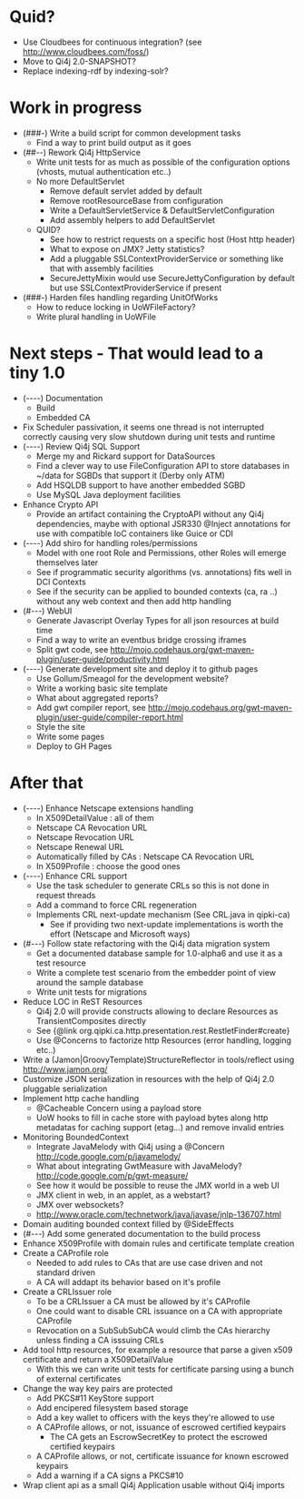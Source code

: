 
# Quid?

* Use Cloudbees for continuous integration? (see http://www.cloudbees.com/foss/)
* Move to Qi4j 2.0-SNAPSHOT?
* Replace indexing-rdf by indexing-solr?


# Work in progress

* (###-) Write a build script for common development tasks
  * Find a way to print build output as it goes
* (##--) Rework Qi4j HttpService
  * Write unit tests for as much as possible of the configuration options (vhosts, mutual authentication etc..)
  * No more DefaultServlet
    * Remove default servlet added by default
    * Remove rootResourceBase from configuration
    * Write a DefaultServletService & DefaultServletConfiguration
    * Add assembly helpers to add DefaultServlet
  * QUID?
    * See how to restrict requests on a specific host (Host http header)
    * What to expose on JMX? Jetty statistics?
    * Add a pluggable SSLContextProviderService or something like that with assembly facilities
    * SecureJettyMixin would use SecureJettyConfiguration by default but use SSLContextProviderService if present
* (###-) Harden files handling regarding UnitOfWorks
  * How to reduce locking in UoWFileFactory?
  * Write plural handling in UoWFile


# Next steps - That would lead to a tiny 1.0

* (----) Documentation
  * Build
  * Embedded CA
* Fix Scheduler passivation, it seems one thread is not interrupted correctly causing very slow shutdown during unit tests and runtime
* (----) Review Qi4j SQL Support
  * Merge my and Rickard support for DataSources
  * Find a clever way to use FileConfiguration API to store databases in ~/data for SGBDs that support it (Derby only ATM)
  * Add HSQLDB support to have another embedded SGBD
  * Use MySQL Java deployment facilities
* Enhance Crypto API
  * Provide an artifact containing the CryptoAPI without any Qi4j dependencies, maybe with optional JSR330 @Inject annotations for use with compatible IoC containers like Guice or CDI
* (----) Add shiro for handling roles/permissions
  * Model with one root Role and Permissions, other Roles will emerge themselves later
  * See if programmatic security algorithms (vs. annotations) fits well in DCI Contexts
  * See if the security can be applied to bounded contexts (ca, ra ..) without any web context and then add http handling
* (#---) WebUI
  * Generate Javascript Overlay Types for all json resources at build time
  * Find a way to write an eventbus bridge crossing iframes
  * Split gwt code, see http://mojo.codehaus.org/gwt-maven-plugin/user-guide/productivity.html
* (----) Generate development site and deploy it to github pages
  * Use Gollum/Smeagol for the development website?
  * Write a working basic site template
  * What about aggregated reports?
  * Add gwt compiler report, see http://mojo.codehaus.org/gwt-maven-plugin/user-guide/compiler-report.html
  * Style the site
  * Write some pages
  * Deploy to GH Pages

# After that

* (----) Enhance Netscape extensions handling
  * In X509DetailValue : all of them
  * Netscape CA Revocation URL
  * Netscape Revocation URL
  * Netscape Renewal URL
  * Automatically filled by CAs : Netscape CA Revocation URL
  * In X509Profile : choose the good ones
* (----) Enhance CRL support
  * Use the task scheduler to generate CRLs so this is not done in request threads
  * Add a command to force CRL regeneration
  * Implements CRL next-update mechanism (See CRL.java in qipki-ca)
    * See if providing two next-update implementations is worth the effort (Netscape and Microsoft ways)
* (#---) Follow state refactoring with the Qi4j data migration system
  * Get a documented database sample for 1.0-alpha6 and use it as a test resource
  * Write a complete test scenario from the embedder point of view around the sample database
  * Write unit tests for migrations
* Reduce LOC in ReST Resources
  * Qi4j 2.0 will provide constructs allowing to declare Resources as TransientComposites directly
  * See {@link org.qipki.ca.http.presentation.rest.RestletFinder#create}
  * Use @Concerns to factorize http Resources (error handling, logging etc..)
* Write a (Jamon|GroovyTemplate)StructureReflector in tools/reflect using http://www.jamon.org/
* Customize JSON serialization in resources with the help of Qi4j 2.0 pluggable serialization
* Implement http cache handling
  * @Cacheable Concern using a payload store
  * UoW hooks to fill in cache store with payload bytes along http metadatas for caching support (etag...) and remove invalid entries
* Monitoring BoundedContext
  * Integrate JavaMelody with Qi4j using a @Concern http://code.google.com/p/javamelody/
  * What about integrating GwtMeasure with JavaMelody? http://code.google.com/p/gwt-measure/
  * See how it would be possible to reuse the JMX world in a web UI
  * JMX client in web, in an applet, as a webstart?
  * JMX over websockets?
  * http://www.oracle.com/technetwork/java/javase/jnlp-136707.html
* Domain auditing bounded context filled by @SideEffects
* (#---) Add some generated documentation to the build process
* Enhance X509Profile with domain rules and certificate template creation
* Create a CAProfile role
  * Needed to add rules to CAs that are use case driven and not standard driven
  * A CA will addapt its behavior based on it's profile
* Create a CRLIssuer role
  * To be a CRLIssuer a CA must be allowed by it's CAProfile
  * One could want to disable CRL issuance on a CA with appropriate CAProfile
  * Revocation on a SubSubSubCA would climb the CAs hierarchy unless finding a CA isssuing CRLs
* Add tool http resources, for example a resource that parse a given x509 certificate and return a X509DetailValue
  * With this we can write unit tests for certificate parsing using a bunch of external certificates
* Change the way key pairs are protected
  * Add PKCS#11 KeyStore support
  * Add encipered filesystem based storage
  * Add a key wallet to officers with the keys they're allowed to use
  * A CAProfile allows, or not, issuance of escrowed certified keypairs
    * The CA gets an EscrowSecretKey to protect the escrowed certified keypairs
  * A CAProfile allows, or not, certificate issuance for known escrowed keypairs
  * Add a warning if a CA signs a PKCS#10 
* Wrap client api as a small Qi4j Application usable without Qi4j imports
